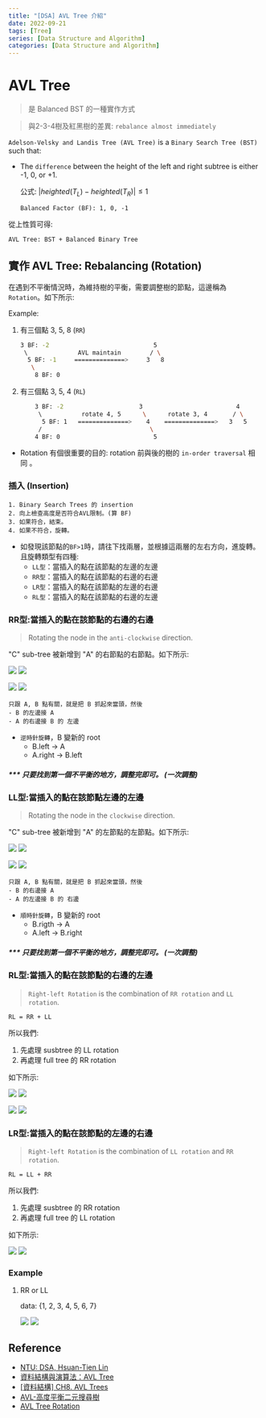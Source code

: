 ```yaml
---
title: "[DSA] AVL Tree 介紹"
date: 2022-09-21
tags: [Tree]
series: [Data Structure and Algorithm]
categories: [Data Structure and Algorithm]
---
```


# AVL Tree

> 是 Balanced BST 的一種實作方式

> 與2-3-4樹及紅黑樹的差異: `rebalance almost immediately`

`Adelson-Velsky and Landis Tree (AVL Tree)` is a `Binary Search Tree (BST)` such that:

- The `difference` between the height of the left and right subtree is either -1, 0, or +1.

    公式: $|heighted(T_L) -  heighted(T_R)| \leq 1$

    ```
    Balanced Factor (BF): 1, 0, -1
    ```

從上性質可得:

```
AVL Tree: BST + Balanced Binary Tree
```

## 實作 AVL Tree: Rebalancing (Rotation)

在遇到不平衡情況時，為維持樹的平衡，需要調整樹的節點，這邊稱為 `Rotation`。如下所示:

Example:

1. 有三個點 3, 5, 8 (`RR`)

    ```sh
    3 BF: -2                             5
     \              AVL maintain        / \
      5 BF: -1     ==============>     3   8
       \
        8 BF: 0
    ```

2. 有三個點 3, 5, 4 (`RL`)

    ```sh
        3 BF: -2                     3                          4
         \           rotate 4, 5      \      rotate 3, 4       / \
          5 BF: 1   ==============>    4    ==============>   3   5
         /                              \
        4 BF: 0                          5
    ```

- Rotation 有個很重要的目的: rotation 前與後的樹的 `in-order traversal` 相同 。

### 插入 (Insertion)

```
1. Binary Search Trees 的 insertion
2. 向上檢查高度是否符合AVL限制。(算 BF)
3. 如果符合，結束。
4. 如果不符合，旋轉。
```

- 如發現該節點的`BF>1`時，請往下找兩層，並根據這兩層的左右方向，進旋轉。且旋轉類型有四種:
    - `LL型`：當插入的點在該節點的左邊的左邊
    - `RR型`：當插入的點在該節點的右邊的右邊
    - `LR型`：當插入的點在該節點的左邊的右邊
    - `RL型`：當插入的點在該節點的右邊的左邊

### RR型:當插入的點在該節點的右邊的右邊

> Rotating the node in the `anti-clockwise` direction.

"C" sub-tree 被新增到 "A" 的右節點的右節點。如下所示:

![](images/avl_rr.png)
![](/my-blog/images/dsa/tree/binary_tree/binary_search_tree/avl_tree/avl_rr.png)

![](images/avl_rr_2.png)
![](/my-blog/images/dsa/tree/binary_tree/binary_search_tree/avl_tree/avl_rr_2.png)

```
只跟 A, B 點有關，就是把 B 抓起來當頭，然後
- B 的左邊接 A
- A 的右邊接 B 的 左邊
```

- `逆時針旋轉`，B 變新的 root
  - B.left -> A
  - A.right -> B.left

##### *** 只要找到第一個不平衡的地方，調整完即可。 (一次調整)

### LL型:當插入的點在該節點左邊的左邊

> Rotating the node in the `clockwise` direction.

"C" sub-tree 被新增到 "A" 的左節點的左節點。如下所示:

![](images/avl_ll.png)
![](/my-blog/images/dsa/tree/binary_tree/binary_search_tree/avl_tree/avl_ll.png)

![](images/avl_ll_2.png)
![](/my-blog/images/dsa/tree/binary_tree/binary_search_tree/avl_tree/avl_ll_2.png)

```
只跟 A, B 點有關，就是把 B 抓起來當頭，然後
- B 的右邊接 A
- A 的左邊接 B 的 右邊
```

- `順時針旋轉`，B 變新的 root
  - B.rigth -> A
  - A.left -> B.right

##### *** 只要找到第一個不平衡的地方，調整完即可。 (一次調整)

### RL型:當插入的點在該節點的右邊的左邊

> `Right-left Rotation` is the combination of `RR rotation` and `LL rotation`.

```
RL = RR + LL
```

所以我們:

1. 先處理 susbtree 的 LL rotation
2. 再處理 full tree 的 RR rotation

如下所示:

![](images/avl_rl.png)
![](/my-blog/images/dsa/tree/binary_tree/binary_search_tree/avl_tree/avl_rl.png)

![](images/avl_rl_2.png)
![](/my-blog/images/dsa/tree/binary_tree/binary_search_tree/avl_tree/avl_rl_2.png)

### LR型:當插入的點在該節點的左邊的右邊

> `Right-left Rotation` is the combination of `LL rotation` and `RR rotation`.

```
RL = LL + RR
```

所以我們:

1. 先處理 susbtree 的 RR rotation
2. 再處理 full tree 的 LL rotation

如下所示:

![](images/avl_lr.png)
![](/my-blog/images/dsa/tree/binary_tree/binary_search_tree/avl_tree/avl_lr.png)

### Example

1. RR or LL

    data: {1, 2, 3, 4, 5, 6, 7}

    ![](images/example_rr.png)
    ![](/my-blog/images/dsa/tree/binary_tree/binary_search_tree/avl_tree/example_rr.png)

## Reference

- [NTU: DSA, Hsuan-Tien Lin](https://www.csie.ntu.edu.tw/~htlin/course/dsa20spring/)
- [資料結構與演算法：AVL Tree](https://josephjsf2.github.io/data/structure/and/algorithm/2019/06/22/avl-tree.html)
- [[資料結構] CH8. AVL Trees](https://hackmd.io/@Zero871015/rJksqh83X?type=view)
- [AVL-高度平衡二元搜尋樹](https://www.notes-hz.com/post/128)
- [AVL Tree Rotation](https://www.educba.com/avl-tree-rotation/)
